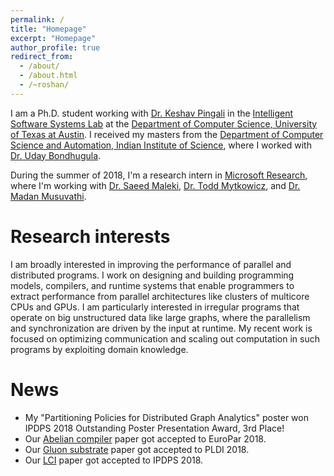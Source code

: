 ```yaml
---
permalink: /
title: "Homepage"
excerpt: "Homepage"
author_profile: true
redirect_from: 
  - /about/
  - /about.html
  - /~roshan/
---
```


I am a Ph.D. student working with [Dr. Keshav Pingali](https://www.cs.utexas.edu/~pingali/) in the [Intelligent Software Systems Lab](http://iss.ices.utexas.edu/) at the [Department of Computer Science, University of Texas at Austin](https://www.cs.utexas.edu/). I received my masters from the [Department of Computer Science and Automation, Indian Institute of Science](http://www.csa.iisc.ac.in/), where I worked with [Dr. Uday Bondhugula](http://drona.csa.iisc.ernet.in/~uday/).

During the summer of 2018, I'm a research intern in [Microsoft Research](https://www.microsoft.com/en-us/research/group/research-in-software-engineering-rise/), where I'm working with [Dr. Saeed Maleki](https://www.microsoft.com/en-us/research/people/saemal/), [Dr. Todd Mytkowicz](https://www.microsoft.com/en-us/research/people/toddm/), and [Dr. Madan Musuvathi](https://www.microsoft.com/en-us/research/people/madanm/).

# Research interests

I am broadly interested in improving the performance of parallel and distributed programs. I work on designing and building programming models, compilers, and runtime systems that enable programmers to extract performance from parallel architectures like clusters of multicore CPUs and GPUs. I am particularly interested in irregular programs that operate on big unstructured data like large graphs, where the parallelism and synchronization are driven by the input at runtime. My recent work is
focused on optimizing communication and scaling out computation in such programs by exploiting domain knowledge.

# News

* My "Partitioning Policies for Distributed Graph Analytics" poster won IPDPS 2018 Outstanding Poster Presentation Award, 3rd Place!
* Our [Abelian compiler](https://roshandathathri.github.io/publication/2018-europar) paper got accepted to EuroPar 2018.
* Our [Gluon substrate](https://roshandathathri.github.io/publication/2018-pldi) paper got accepted to PLDI 2018.
* Our [LCI](https://roshandathathri.github.io/publication/2018-ipdps) paper got accepted to IPDPS 2018.

